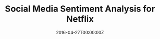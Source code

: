 ---
date: "2016-04-27T00:00:00Z"
external_link: https://github.com/divyargarg
image:
  caption: Photo by Toa Heftiba on Unsplash
focal_point: Smart
summary: The aim of this project was to create machine learning models to predict individual rates based on the benefits & plan attributes.
tags:
  - Demo
title: Social Media Sentiment Analysis for Netflix    
--- 